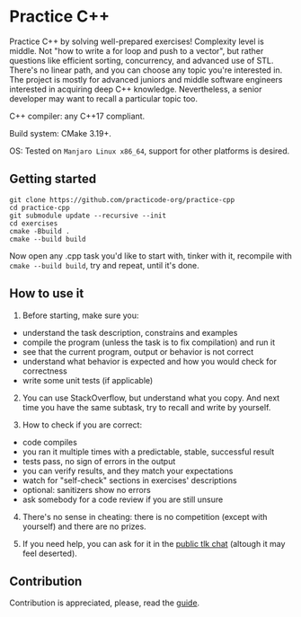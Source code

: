 # Practice C++
Practice C++ by solving well-prepared exercises! Complexity level is middle. Not "how to write a for loop and push to a vector", but rather questions like efficient sorting, concurrency, and advanced use of STL. There's no linear path, and you can choose any topic you're interested in. The project is mostly for advanced juniors and middle software engineers interested in acquiring deep C++ knowledge. Nevertheless, a senior developer may want to recall a particular topic too.

C++ compiler: any C++17 compliant.

Build system: CMake 3.19+.

OS: Tested on `Manjaro Linux x86_64`, support for other platforms is desired.

## Getting started
```
git clone https://github.com/practicode-org/practice-cpp
cd practice-cpp
git submodule update --recursive --init
cd exercises
cmake -Bbuild .
cmake --build build
```
Now open any .cpp task you'd like to start with, tinker with it, recompile with `cmake --build build`, try and repeat, until it's done.

## How to use it
1. Before starting, make sure you:
- understand the task description, constrains and examples
- compile the program (unless the task is to fix compilation) and run it
- see that the current program, output or behavior is not correct
- understand what behavior is expected and how you would check for correctness
- write some unit tests (if applicable)

2. You can use StackOverflow, but understand what you copy. And next time you have the same subtask, try to recall and write by yourself.

3. How to check if you are correct:
- code compiles
- you ran it multiple times with a predictable, stable, successful result
- tests pass, no sign of errors in the output
- you can verify results, and they match your expectations
- watch for "self-check" sections in exercises' descriptions
- optional: sanitizers show no errors
- ask somebody for a code review if you are still unsure

4. There's no sense in cheating: there is no competition (except with yourself) and there are no prizes.

5. If you need help, you can ask for it in the [public tlk chat](https://tlk.io/practicode-cpp) (altough it may feel deserted).

## Contribution
Contribution is appreciated, please, read the [guide](CONTRIBUTING.md).
